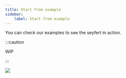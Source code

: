 ```yaml
---
title: Start from example
sidebar:
    label: Start from example
---
```


You can check our examples to see the seyfert in action.

:::caution

WIP

:::

<div>
    <img src="https://media.discordapp.net/attachments/1066892898123133019/1222197176093114470/Z.png?ex=661556d2&is=6602e1d2&hm=ac10572b331fdc25c06a39ff3a24628ae985ebc54702c3f56144e389c54f8461&=&format=webp&quality=lossless&width=277&height=283" />
</div>
